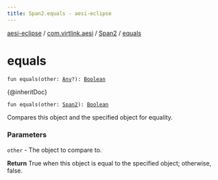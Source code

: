 ```yaml
---
title: Span2.equals - aesi-eclipse
---
```


[aesi-eclipse](../../index.html) / [com.virtlink.aesi](../index.html) / [Span2](index.html) / [equals](.)

# equals

`fun equals(other: `[`Any`](https://kotlinlang.org/api/latest/jvm/stdlib/kotlin/-any/index.html)`?): `[`Boolean`](https://kotlinlang.org/api/latest/jvm/stdlib/kotlin/-boolean/index.html)

{@inheritDoc}

`fun equals(other: `[`Span2`](index.html)`): `[`Boolean`](https://kotlinlang.org/api/latest/jvm/stdlib/kotlin/-boolean/index.html)

Compares this object and the specified object for equality.

### Parameters

`other` - The object to compare to.

**Return**
True when this object is equal to the specified object; otherwise, false.


